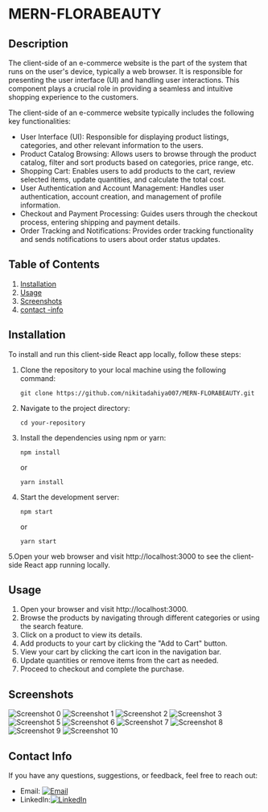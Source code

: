 #  MERN-FLORABEAUTY

## Description

The client-side of an e-commerce website is the part of the system that runs on the user's device, typically a web browser. It is responsible for presenting the user interface (UI) and handling user interactions. This component plays a crucial role in providing a seamless and intuitive shopping experience to the customers.

The client-side of an e-commerce website typically includes the following key functionalities:

- User Interface (UI): Responsible for displaying product listings, categories, and other relevant information to the users.
- Product Catalog Browsing: Allows users to browse through the product catalog, filter and sort products based on categories, price range, etc.
- Shopping Cart: Enables users to add products to the cart, review selected items, update quantities, and calculate the total cost.
- User Authentication and Account Management: Handles user authentication, account creation, and management of profile information.
- Checkout and Payment Processing: Guides users through the checkout process, entering shipping and payment details.
- Order Tracking and Notifications: Provides order tracking functionality and sends notifications to users about order status updates.

## Table of Contents

1. [Installation](#installation)
2. [Usage](#usage)
3. [Screenshots](#screenshots)
4. [contact -info](#contact-info)


## Installation


To install and run this client-side React app locally, follow these steps:

1. Clone the repository to your local machine using the following command:

   ```shell
   git clone https://github.com/nikitadahiya007/MERN-FLORABEAUTY.git
2. Navigate to the project directory:
    ```shell
    cd your-repository
3. Install the dependencies using npm or yarn:
    ```shell
    npm install
    ```
    or
    ```shell
    yarn install
    ```
3. Start the development server:
    ```shell
    npm start
    ```
    or
    ```shell
    yarn start
    ```
5.Open your web browser and visit http://localhost:3000 to see the client-side React app running locally.
## Usage

1. Open your browser and visit http://localhost:3000.
2. Browse the products by navigating through different categories or using the search feature.
3. Click on a product to view its details.
4. Add products to your cart by clicking the "Add to Cart" button.
5. View your cart by clicking the cart icon in the navigation bar.
6. Update quantities or remove items from the cart as needed.
7. Proceed to checkout and complete the purchase.
## Screenshots

 
![Screenshot 0](https://i.ibb.co/8Dk3sS2/image.png)
![Screenshot 1](https://i.ibb.co/5LJKrwN/1.png)
![Screenshot 2](https://i.ibb.co/QQVDhqZ/2.png)
![Screenshot 3](https://i.ibb.co/VxJMCqc/3.png)
![Screenshot 5](https://i.ibb.co/sqkcDCt/4.png)
![Screenshot 6](https://i.ibb.co/c6k2GGw/6.png)
![Screenshot 7](https://i.ibb.co/D92mbbL/7.png)
![Screenshot 8](https://i.ibb.co/RHm2X6L/8.png)
![Screenshot 9](https://i.ibb.co/frdJsPb/9.png)
![Screenshot 10](https://i.ibb.co/tPxrd2B/10.png)

## Contact Info

If you have any questions, suggestions, or feedback, feel free to reach out:

- Email: [![Email](https://i.ibb.co/GVD8Y0c/icons8-email-64.png)](mailto:nikkitasnp@gmail.com)
- LinkedIn:[![LinkedIn](https://i.ibb.co/hKxw1yx/icons8-linkedin-50.png)](https://www.linkedin.com/in/nikita-6254b9214)



